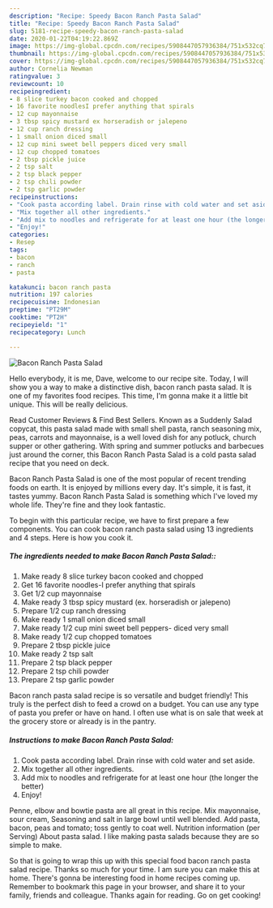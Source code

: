 ```yaml
---
description: "Recipe: Speedy Bacon Ranch Pasta Salad"
title: "Recipe: Speedy Bacon Ranch Pasta Salad"
slug: 5181-recipe-speedy-bacon-ranch-pasta-salad
date: 2020-01-22T04:19:22.869Z
image: https://img-global.cpcdn.com/recipes/5908447057936384/751x532cq70/bacon-ranch-pasta-salad-recipe-main-photo.jpg
thumbnail: https://img-global.cpcdn.com/recipes/5908447057936384/751x532cq70/bacon-ranch-pasta-salad-recipe-main-photo.jpg
cover: https://img-global.cpcdn.com/recipes/5908447057936384/751x532cq70/bacon-ranch-pasta-salad-recipe-main-photo.jpg
author: Cornelia Newman
ratingvalue: 3
reviewcount: 10
recipeingredient:
- 8 slice turkey bacon cooked and chopped
- 16 favorite noodlesI prefer anything that spirals
- 12 cup mayonnaise
- 3 tbsp spicy mustard ex horseradish or jalepeno
- 12 cup ranch dressing
- 1 small onion diced small
- 12 cup mini sweet bell peppers diced very small
- 12 cup chopped tomatoes
- 2 tbsp pickle juice
- 2 tsp salt
- 2 tsp black pepper
- 2 tsp chili powder
- 2 tsp garlic powder
recipeinstructions:
- "Cook pasta according label. Drain rinse with cold water and set aside."
- "Mix together all other ingredients."
- "Add mix to noodles and refrigerate for at least one hour (the longer the better)"
- "Enjoy!"
categories:
- Resep
tags:
- bacon
- ranch
- pasta

katakunci: bacon ranch pasta
nutrition: 197 calories
recipecuisine: Indonesian
preptime: "PT29M"
cooktime: "PT2H"
recipeyield: "1"
recipecategory: Lunch

---
```



![Bacon Ranch Pasta Salad](https://img-global.cpcdn.com/recipes/5908447057936384/751x532cq70/bacon-ranch-pasta-salad-recipe-main-photo.jpg)

Hello everybody, it is me, Dave, welcome to our recipe site. Today, I will show you a way to make a distinctive dish, bacon ranch pasta salad. It is one of my favorites food recipes. This time, I'm gonna make it a little bit unique. This will be really delicious.

Read Customer Reviews &amp; Find Best Sellers. Known as a Suddenly Salad copycat, this pasta salad made with small shell pasta, ranch seasoning mix, peas, carrots and mayonnaise, is a well loved dish for any potluck, church supper or other gathering. With spring and summer potlucks and barbecues just around the corner, this Bacon Ranch Pasta Salad is a cold pasta salad recipe that you need on deck.

Bacon Ranch Pasta Salad is one of the most popular of recent trending foods on earth. It is enjoyed by millions every day. It's simple, it is fast, it tastes yummy. Bacon Ranch Pasta Salad is something which I've loved my whole life. They're fine and they look fantastic.


To begin with this particular recipe, we have to first prepare a few components. You can cook bacon ranch pasta salad using 13 ingredients and 4 steps. Here is how you cook it.

##### The ingredients needed to make Bacon Ranch Pasta Salad::

1. Make ready 8 slice turkey bacon cooked and chopped
1. Get 16 favorite noodles-I prefer anything that spirals
1. Get 1/2 cup mayonnaise
1. Make ready 3 tbsp spicy mustard (ex. horseradish or jalepeno)
1. Prepare 1/2 cup ranch dressing
1. Make ready 1 small onion diced small
1. Make ready 1/2 cup mini sweet bell peppers- diced very small
1. Make ready 1/2 cup chopped tomatoes
1. Prepare 2 tbsp pickle juice
1. Make ready 2 tsp salt
1. Prepare 2 tsp black pepper
1. Prepare 2 tsp chili powder
1. Prepare 2 tsp garlic powder


Bacon ranch pasta salad recipe is so versatile and budget friendly! This truly is the perfect dish to feed a crowd on a budget. You can use any type of pasta you prefer or have on hand. I often use what is on sale that week at the grocery store or already is in the pantry. 

##### Instructions to make Bacon Ranch Pasta Salad:

1. Cook pasta according label. Drain rinse with cold water and set aside.
1. Mix together all other ingredients.
1. Add mix to noodles and refrigerate for at least one hour (the longer the better)
1. Enjoy!


Penne, elbow and bowtie pasta are all great in this recipe. Mix mayonnaise, sour cream, Seasoning and salt in large bowl until well blended. Add pasta, bacon, peas and tomato; toss gently to coat well. Nutrition information (per Serving) About pasta salad. I like making pasta salads because they are so simple to make. 

So that is going to wrap this up with this special food bacon ranch pasta salad recipe. Thanks so much for your time. I am sure you can make this at home. There's gonna be interesting food in home recipes coming up. Remember to bookmark this page in your browser, and share it to your family, friends and colleague. Thanks again for reading. Go on get cooking!
